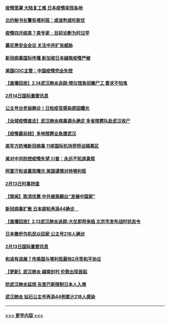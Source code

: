 #### [疫情笼罩 大陆复工难 日本疫情突现各地](../pages/prog202/a102777455.md?t=02151022) 
#### [北约秘书长警告塔利班：或谈判或吃败仗](../pages/prog202/a102777442.md?t=02151022) 
#### [疫情四月结束？美专家﹕目前论断为时过早](../pages/prog202/a102777248.md?t=02151022) 
#### [慕尼黑安全会议 关注中共扩张威胁](../pages/prog202/a102777254.md?t=02151022) 
#### [新冠病毒国际传播 新加坡日本越南疫情严峻](../pages/prog202/a102777245.md?t=02151022) 
#### [美国CDC主管：中国疫情完全失控](../pages/prog202/a102777236.md?t=02151022) 
#### [【直播回放】2.14武汉肺炎追踪:殡仪馆急招搬尸工 要求不怕鬼](../pages/prog202/a102777141.md?t=02151022) 
#### [2月14日国际重要讯息](../pages/prog202/a102777073.md?t=02151022) 
#### [公主号台老翁确诊！日检疫官感染原因曝光](../pages/prog202/a102777075.md?t=02151022) 
#### [【全球疫情直击】武汉肺炎病毒源头确定 多省殡葬队赴武汉收尸](../pages/prog202/a102777026.md?t=02151022) 
#### [【疫情最前线】多地殡葬业急援武汉](../pages/prog202/a102776986.md?t=02151022) 
#### [美军方防堵新冠病毒 11座国际机场旁将设隔离区](../pages/prog202/a102776870.md?t=02151022) 
#### [美对中共防控疫情失望 川普：永远不知道真假](../pages/prog202/a102776836.md?t=02151022) 
#### [阿富汗和谈重现曙光 美国谨慎对待塔利班](../pages/prog202/a102776748.md?t=02151022) 
#### [2月13日时事拼盘](../pages/prog202/a102776689.md?t=02151022) 
#### [【禁闻】取消优惠 中共被美踢出“发展中国家”](../pages/prog202/a102776670.md?t=02151022) 
#### [新冠病毒扩散 日本邮轮再添44确诊　](../pages/prog202/a102776518.md?t=02151022) 
#### [【直播回放】2.13武汉肺炎追踪:大仗即将来临 北京市发布战时状态令](../pages/prog202/a102776399.md?t=02151022) 
#### [日本撤侨包机民众回家 公主号218人确诊](../pages/prog202/a102776346.md?t=02151022) 
#### [2月13日国际重要讯息](../pages/prog202/a102776339.md?t=02151022) 
#### [和谈有进展？传美国与塔利班最快2月签和平协议](../pages/prog202/a102776291.md?t=02151022) 
#### [【更新】武汉肺炎 越南封村 伦敦出现首起](../pages/prog202/a102770740.md?t=02151022) 
#### [防武汉肺炎延烧 吉里巴斯限制日本人入境](../pages/prog202/a102776276.md?t=02151022) 
#### [武汉肺炎 钻石公主号再添44例累计218人感染](../pages/prog202/a102776089.md?t=02151022) 

----
#### [ >>> 更早内容 <<< ](../indexes/prog202-earlier.md)
